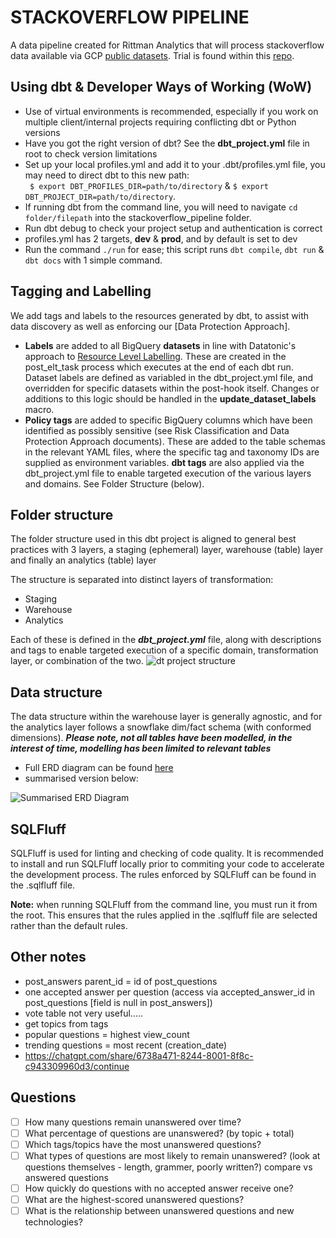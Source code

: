 # **STACKOVERFLOW PIPELINE**
A data pipeline created for Rittman Analytics that will process stackoverflow data available via GCP [public datasets](https://cloud.google.com/blog/products/gcp/google-bigquery-public-datasets-now-include-stack-overflow-q-a).
Trial is found within this [repo](https://github.com/rittmananalytics/analytics_engineer_trial).

## Using dbt & Developer Ways of Working (WoW)
- Use of virtual environments is recommended, especially if you work on multiple client/internal projects requiring conflicting dbt or Python versions
- Have you got the right version of dbt? See the **dbt_project.yml** file in root to check version limitations
- Set up your local profiles.yml and add it to your .dbt/profiles.yml file, you may need to direct dbt to this new path:  
 ``` $ export DBT_PROFILES_DIR=path/to/directory``` & ```$ export DBT_PROJECT_DIR=path/to/directory```.
- If running dbt from the command line, you will need to navigate ```cd folder/filepath``` into the stackoverflow_pipeline folder. 
- Run dbt debug to check your project setup and authentication is correct
- profiles.yml has 2 targets, **dev** & **prod**, and by default is set to dev
- Run the command ```./run``` for ease; this script runs ```dbt compile```, ```dbt run``` & ```dbt docs``` with 1 simple command.


## Tagging and Labelling

We add tags and labels to the resources generated by dbt, to assist with data discovery as well as enforcing our [Data Protection Approach].

- **Labels** are added to all BigQuery **datasets** in line with Datatonic's approach to [Resource Level Labelling](https://www.notion.so/datatonic/Resource-Level-Labelling-3f0e86f36e5f49d592a4d06fca13ce6e#4ff1a737801f48edbbfdff481a41a95a). These are created in the post_elt_task process which executes at the end of each dbt run. Dataset labels are defined as variabled in the dbt_project.yml file, and overridden for specific datasets within the post-hook itself. Changes or additions to this logic should be handled in the **update_dataset_labels** macro.
- **Policy tags** are added to specific BigQuery columns which have been identified as possibly sensitive (see Risk Classification and Data Protection Approach documents). These are added to the table schemas in the relevant YAML files, where the specific tag and taxonomy IDs are supplied as environment variables.
**dbt tags** are also applied via the dbt_project.yml file to enable targeted execution of the various layers and domains. See Folder Structure (below).

## Folder structure

The folder structure used in this dbt project is aligned to general best practices with 3 layers, a staging (ephemeral) layer,  warehouse (table) layer and finally an analytics (table) layer 

The structure is separated into distinct layers of transformation:
- Staging
- Warehouse
- Analytics

Each of these is defined in the ***dbt_project.yml*** file, along with descriptions and tags to enable targeted execution of a specific domain, transformation layer, or combination of the two.
![dt project structure](assets/dbt_project_structure.png)

## Data structure

The data structure within the warehouse layer is generally agnostic, and for the analytics layer follows a snowflake dim/fact schema (with conformed dimensions).  ***Please note, not all tables have been modelled, in the interest of time, modelling has been limited to relevant tables***  

- Full ERD diagram can be found [here](https://lucid.app/lucidchart/bca77f31-3eac-44b2-a93f-29b5fb831bab/edit?viewport_loc=66%2C375%2C2607%2C1422%2C0_0&invitationId=inv_73b3d199-5478-493a-9019-4c9a049c13f4)
- summarised version below:

![Summarised ERD Diagram](assets/StackoverflowStarSchema.png)

## SQLFluff

SQLFluff is used for linting and checking of code quality.  It is recommended to install and run SQLFluff locally prior to commiting your code to accelerate the development process. The rules enforced by SQLFluff can be found in the .sqlfluff file.

**Note:** when running SQLFluff from the command line, you must run it from the root. This ensures that the rules applied in the .sqlfluff file are selected rather than the default rules.  


## Other notes

- post_answers parent_id = id of post_questions
- one accepted answer per question (access via accepted_answer_id in post_questions [field is null in post_answers])
- vote table not very useful.....
- get topics from tags
- popular questions = highest view_count
- trending questions = most recent (creation_date)
- https://chatgpt.com/share/6738a471-8244-8001-8f8c-c943309960d3/continue


## Questions

- [ ] How many questions remain unanswered over time?
- [ ] What percentage of questions are unanswered? (by topic + total)
- [ ] Which tags/topics have the most unanswered questions?
- [ ] What types of questions are most likely to remain unanswered? (look at questions themselves - length, grammer, poorly written?) compare vs answered questions
- [ ] How quickly do questions with no accepted answer receive one?
- [ ] What are the highest-scored unanswered questions?
- [ ] What is the relationship between unanswered questions and new technologies?